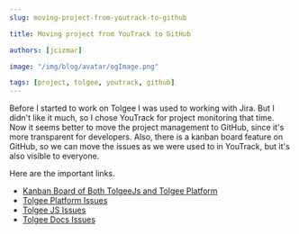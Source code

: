 ```yaml
---
slug: moving-project-from-youtrack-to-github

title: Moving project from YouTrack to GitHub

authors: [jcizmar]

image: "/img/blog/avatar/ogImage.png"

tags: [project, tolgee, youtrack, github]
---
```


Before I started to work on Tolgee I was used to working with Jira. But I didn't like it much, so I chose YouTrack for
project monitoring that time. Now it seems better to move the project management to GitHub,
since it's more transparent for developers. Also, there is a kanban board feature on GitHub, so we can move the issues as
we were used to in YouTrack, but it's also visible to everyone. 

<!--truncate-->

Here are the important links.

- [Kanban Board of Both TolgeeJs and Tolgee Platform](https://github.com/orgs/tolgee/projects/1)
- [Tolgee Platform Issues](https://github.com/tolgee/server/issues)
- [Tolgee JS Issues](https://github.com/tolgee/tolgee-js/issues)
- [Tolgee Docs Issues](https://github.com/tolgee/documentation)
